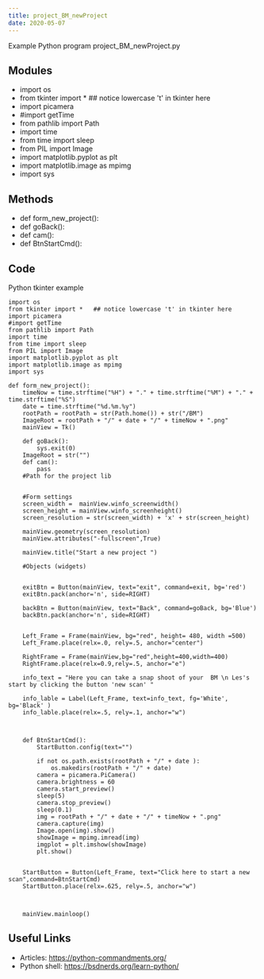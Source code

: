 ```yaml
---
title: project_BM_newProject
date: 2020-05-07
---
```

Example Python program project_BM_newProject.py

## Modules

* import os
* from tkinter import *   ## notice lowercase 't' in tkinter here
* import picamera
* #import getTime
* from pathlib import Path
* import time
* from time import sleep
* from PIL import Image
* import matplotlib.pyplot as plt
* import matplotlib.image as mpimg
* import sys

## Methods

* def form_new_project():
* def goBack():
* def cam():
* def BtnStartCmd():

## Code

Python tkinter example

    import os
    from tkinter import *   ## notice lowercase 't' in tkinter here
    import picamera
    #import getTime
    from pathlib import Path
    import time
    from time import sleep
    from PIL import Image
    import matplotlib.pyplot as plt
    import matplotlib.image as mpimg
    import sys
    
    def form_new_project():
        timeNow = time.strftime("%H") + "." + time.strftime("%M") + "." + time.strftime("%S")
        date = time.strftime("%d.%m.%y")
        rootPath = rootPath = str(Path.home()) + str("/BM")
        ImageRoot = rootPath + "/" + date + "/" + timeNow + ".png"
        mainView = Tk()
    
        def goBack():
            sys.exit(0)
        ImageRoot = str("")
        def cam():
            pass
        #Path for the project lib
    
    
        #Form settings
        screen_width =  mainView.winfo_screenwidth()
        screen_height = mainView.winfo_screenheight()
        screen_resolution = str(screen_width) + 'x' + str(screen_height)
    
        mainView.geometry(screen_resolution)
        mainView.attributes("-fullscreen",True)
    
        mainView.title("Start a new project ")
    
        #Objects (widgets)
    
    
        exitBtn = Button(mainView, text="exit", command=exit, bg='red')
        exitBtn.pack(anchor='n', side=RIGHT)
    
        backBtn = Button(mainView, text="Back", command=goBack, bg='Blue')
        backBtn.pack(anchor='n', side=RIGHT)
    
    
        Left_Frame = Frame(mainView, bg="red", height= 480, width =500)
        Left_Frame.place(relx=.0, rely=.5, anchor="center")
    
        RightFrame = Frame(mainView,bg="red",height=400,width=400)
        RightFrame.place(relx=0.9,rely=.5, anchor="e")
    
        info_text = "Here you can take a snap shoot of your  BM \n Les's start by clicking the button 'new scan' "
    
        info_lable = Label(Left_Frame, text=info_text, fg='White', bg='Black' )
        info_lable.place(relx=.5, rely=.1, anchor="w")
    
    
    
        def BtnStartCmd():
            StartButton.config(text="")
    
            if not os.path.exists(rootPath + "/" + date ):
                os.makedirs(rootPath + "/" + date)
            camera = picamera.PiCamera()
            camera.brightness = 60
            camera.start_preview()
            sleep(5)
            camera.stop_preview()
            sleep(0.1)
            img = rootPath + "/" + date + "/" + timeNow + ".png"
            camera.capture(img)
            Image.open(img).show()
            showImage = mpimg.imread(img)
            imgplot = plt.imshow(showImage)
            plt.show()
    
    
        StartButton = Button(Left_Frame, text="Click here to start a new scan",command=BtnStartCmd)
        StartButton.place(relx=.625, rely=.5, anchor="w")
    
    
    
        mainView.mainloop()
    
    
    

## Useful Links

- Articles: https://python-commandments.org/
- Python shell: https://bsdnerds.org/learn-python/
